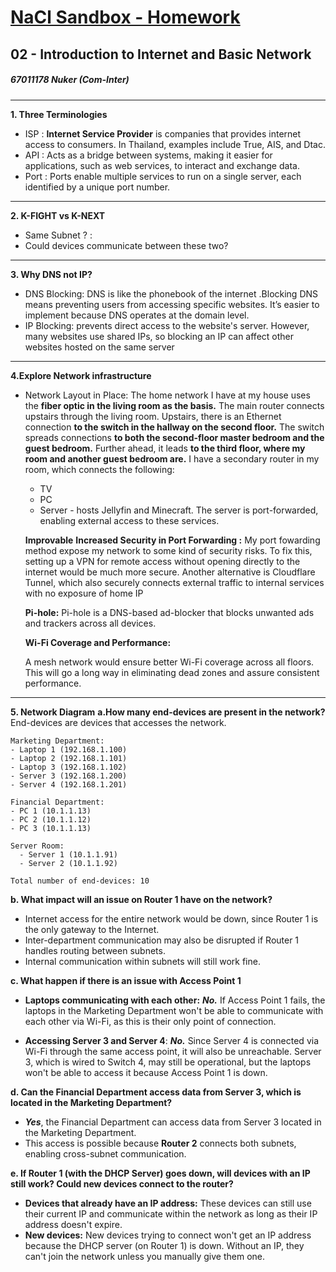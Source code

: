 # <u>NaCl Sandbox - Homework</u>
## 02 - Introduction to Internet and Basic Network
##### 67011178 Nuker (Com-Inter)

---
**1. Three Terminologies**
- ISP : **Internet Service Provider** is companies that provides internet access to consumers. In Thailand, examples include True, AIS, and Dtac.
- API : Acts as a bridge between systems, making it easier for applications, such as web services, to interact and exchange data.
- Port : Ports enable multiple services to run on a single server, each identified by a unique port number. 
---

**2. K-FIGHT vs K-NEXT**
- Same Subnet ? :
- Could devices communicate between these two? 
---

**3. Why DNS not IP?**
- DNS Blocking: DNS is like the phonebook of the internet .Blocking DNS means preventing users from accessing specific websites. It’s easier to implement because DNS operates at the domain level.
- IP Blocking: prevents direct access to the website's server. However, many websites use shared IPs, so blocking an IP can affect other websites hosted on the same server
---
**4.Explore Network infrastructure**
- Network Layout in Place:
The home network I have at my house uses the **fiber optic in the living room as the basis.** The main router connects upstairs through the living room. Upstairs, there is an Ethernet connection **to the switch in the hallway on the second floor.** The switch spreads connections **to both the second-floor master bedroom and the guest bedroom.** Further ahead, it leads **to the third floor, where my room and another guest bedroom are.**
I have a secondary router in my room, which connects the following:
  - TV
  - PC
  - Server - hosts Jellyfin and Minecraft. The server is port-forwarded, enabling external access to these services.
  
  **Improvable**
**Increased Security in Port Forwarding :**
My port fowarding method expose my network to some kind of security risks. To fix this, setting up a VPN for remote access without opening directly to the internet would be much more secure. Another alternative is Cloudflare Tunnel, which also securely connects external traffic to internal services with no exposure of home IP

    **Pi-hole:**
    Pi-hole is a DNS-based ad-blocker that blocks unwanted ads and trackers across all devices.

    **Wi-Fi Coverage and Performance:**

    A mesh network would ensure better Wi-Fi coverage across all floors. This will go a long way in eliminating dead zones and assure consistent performance.
---
**5. Network Diagram**
    **a.How many end-devices are present in the network?** 
    End-devices are devices that accesses the network. 
```
Marketing Department:
- Laptop 1 (192.168.1.100)
- Laptop 2 (192.168.1.101)
- Laptop 3 (192.168.1.102)
- Server 3 (192.168.1.200)
- Server 4 (192.168.1.201)
  
Financial Department:
- PC 1 (10.1.1.13)
- PC 2 (10.1.1.12)
- PC 3 (10.1.1.13)
  
Server Room:
  - Server 1 (10.1.1.91)
  - Server 2 (10.1.1.92)
  
Total number of end-devices: 10
```

**b. What impact will an issue on Router 1 have on the network?**
- Internet access for the entire network would be down, since Router 1 is the only gateway to the Internet.
- Inter-department communication may also be disrupted if Router 1 handles routing between subnets.
- Internal communication within subnets will still work fine.
  
**c. What happen if there is an issue with Access Point 1**
- **Laptops communicating with each other:** ___**No.**___ If Access Point 1 fails, the laptops in the Marketing Department won't be able to communicate with each other via Wi-Fi, as this is their only point of connection.

- **Accessing Server 3 and Server 4**: ___**No.**___ Since Server 4 is connected via Wi-Fi through the same access point, it will also be unreachable. Server 3, which is wired to Switch 4, may still be operational, but the laptops won't be able to access it because Access Point 1 is down.
  
**d. Can the Financial Department access data from Server 3, which is located in the Marketing Department?**
- ___**Yes**___, the Financial Department can access data from Server 3 located in the Marketing Department.
- This access is possible because **Router 2** connects both subnets, enabling cross-subnet communication.
  
**e. If Router 1 (with the DHCP Server) goes down, will devices with an IP still work? Could new devices connect to the router?**
- **Devices that already have an IP address:** These devices can still use their current IP and communicate within the network as long as their IP address doesn't expire.
- **New devices:** New devices trying to connect won't get an IP address because the DHCP server (on Router 1) is down. Without an IP, they can't join the network unless you manually give them one.